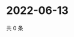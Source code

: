 # 2022-06-13

共 0 条

<!-- BEGIN WEIBO -->
<!-- 最后更新时间 Mon Jun 13 2022 22:00:55 GMT+0800 (China Standard Time) -->

<!-- END WEIBO -->
